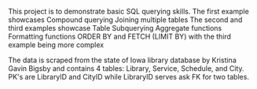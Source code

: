 This project is to demonstrate basic SQL querying skills.
The first example showcases 
   Compound querying 
   Joining multiple tables
The second and third examples showcase 
   Table Subquerying 
   Aggregate functions 
   Formatting functions
   ORDER BY and FETCH (LIMIT BY)
with the third example being more complex

The data is scraped from the state of Iowa library database by Kristina Gavin Bigsby and contains 4 tables:
   Library, Service, Schedule, and City. 
PK's are LibraryID and CityID while LibraryID serves ask FK for two tables.
